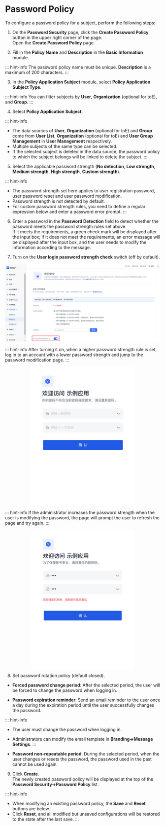 # Password Policy

<LastUpdated/>

To configure a password policy for a subject, perform the following steps:

1. On the **Password Security** page, click the **Create Password Policy** button in the upper right corner of the page. </br>Open the **Create Password Policy** page.

2. Fill in the **Policy Name** and **Description** in the **Basic Information** module.

::: hint-info
The password policy name must be unique.
**Description** is a maximum of 200 characters.
::: 

3. In the **Policy Application Subject** module, select **Policy Application Subject Type**.

::: hint-info
You can filter subjects by **User**, **Organization** (optional for toE), and **Group**.
::: 

4. Select **Policy Application Subject**.

::: hint-info
* The data sources of **User**, **Organization** (optional for toE) and **Group** come from **User List**, **Organization** (optional for toE) and **User Group Management** in **User Management** respectively.
* Multiple subjects of the same type can be selected.
* If the selected subject is deleted in the data source, the password policy to which the subject belongs will be linked to delete the subject.
:::

5. Select the applicable password strength (**No detection**, **Low strength**, **Medium strength**, **High strength**, **Custom strength**).

::: hint-info
* The password strength set here applies to user registration password, user password reset and user password modification.
* Password strength is not detected by default.
* For custom password strength rules, you need to define a regular expression below and enter a password error prompt.
:::

6. Enter a password in the **Password Detection** field to detect whether the password meets the password strength rules set above. </br>If it meets the requirements, a green check mark will be displayed after the input box; if it does not meet the requirements, an error message will be displayed after the input box, and the user needs to modify the information according to the message.

7. Turn on the **User login password strength check** switch (off by default).

![](../images/pw-strength.png)

::: hint-info
After turning it on, when a higher password strength rule is set, log in to an account with a lower password strength and jump to the password modification page.
::: 

<img src="../images/prompt-pw-modify.png" height=450 style="display:block;margin: 0 auto;">

::: hint-info
If the administrator increases the password strength when the user is modifying the password, the page will prompt the user to refresh the page and try again.
:::

<img src="../images/pw-strength-updated.png" height=450 style="display:block;margin: 0 auto;">

8. Set password rotation policy (default closed).

* **Forced password change period**: After the selected period, the user will be forced to change the password when logging in.

* **Password expiration reminder**: Send an email reminder to the user once a day during the expiration period until the user successfully changes the password.

::: hint-info
* The user must change the password when logging in.
* Administrators can modify the email template in **Branding->Message Settings**.
:::

* **Password non-repeatable period**: During the selected period, when the user changes or resets the password, the password used in the past cannot be used again.

9. Click **Create**. </br>The newly created password policy will be displayed at the top of the **Password Security->Password Policy** list.

::: hint-info
* When modifying an existing password policy, the **Save** and **Reset** buttons are below.
* Click **Reset**, and all modified but unsaved configurations will be restored to the state after the last save.
::: 